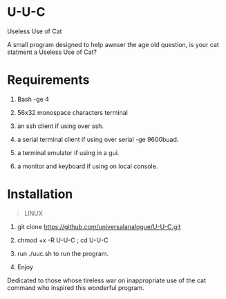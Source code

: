# U-U-C
Useless Use of Cat 

A small program designed to help awnser the age old question, is your cat statment a Useless Use of Cat?

# Requirements
1) Bash -ge 4
2) 56x32 monospace characters terminal 
3) an ssh client if using over ssh.

4) a serial terminal client if using over serial -ge 9600buad.

5) a terminal emulator if using in a gui.

6) a monitor and keyboard if using on local console.

# Installation
>LINUX
1) git clone https://github.com/universalanalogue/U-U-C.git

2) chmod +x -R U-U-C ; cd U-U-C

3) run ./uuc.sh to run the program.

5) Enjoy


Dedicated to those whose tireless war on inappropriate use of the cat command who inspired this wonderful program.
